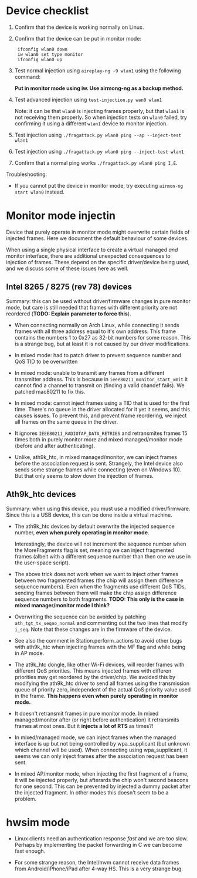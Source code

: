 # Device checklist

1. Confirm that the device is working normally on Linux.

2. Confirm that the device can be put in monitor mode:

        ifconfig wlan0 down
        iw wlan0 set type monitor
        ifconfig wlan0 up

2. Test normal injection using `aireplay-ng -9 wlan1` using the following command:

	**Put in monitor mode using iw. Use airmong-ng as a backup method.**

3. Test advanced injection using `test-injection.py wan0 wlan1`

   Note: it can be that `wlan0` is injecting frames properly, but that `wlan1`
   is not receiving them properly. So when injection tests on `wlan0` failed,
   try confirming it using a different `wlan1` device to monitor injection.

4. Test injection using `./fragattack.py wlan0 ping --ap --inject-test wlan1`

5. Test injection using `./fragattack.py wlan0 ping --inject-test wlan1`

6. Confirm that a normal ping works `./fragattack.py wlan0 ping I,E`.


Troubleshooting:

- If you cannot put the device in monitor mode, try executing `airmon-ng start wlan0` instead.


# Monitor mode injectin

Device that purely operate in monitor mode might overwrite certain fields of
injected frames. Here we document the default behaviour of some devices.

When using a single physical interface to create a virtual managed _and_ monitor
interface, there are additional unexpected consequences to injection of frames.
These depend on the specific driver/device being used, and we discuss some of
these issues here as well.


## Intel 8265 / 8275 (rev 78) devices

Summary: this can be used without driver/firmware changes in pure monitor mode,
         but care is still needed that frames with different priority are not
         reordered (**TODO: Explain parameter to force this**).

- When connecting normally on Arch Linux, while connecting it sends frames with
  all three address equal to it's own address. This frame contains the numbers
  1 to 0x27 as 32-bit numbers for some reason. This is a strange bug, but at
  least it is not caused by our driver modifications.

- In mixed mode: had to patch driver to prevent sequence number and QoS TID to
  be overwritten

- In mixed mode: unable to transmit any frames from a different transmitter address.
  This is because in `ieee80211_monitor_start_xmit` it cannot find a channel to transmit
  on (finding a valid chandef fails). We patched mac80211 to fix this.

- In mixed mode: cannot inject frames using a TID that is used for the first time.
  There's no queue in the driver allocated for it yet it seems, and this causes issues.
  To prevent this, and prevent frame reordering, we inject all frames on the
  same queue in the driver.

- It ignores `IEEE80211_RADIOTAP_DATA_RETRIES` and retransmites frames 15 times
  both in purely monitor more and mixed managed/monitor mode (before and after
  authenticating).

- Unlike, ath9k_htc, in mixed managed/monitor, we can inject frames before the
  association request is sent. Strangely, the Intel device also sends some strange
  frames while connecting (even on Windows 10). But that only seems to slow down
  the injection of frames.


## Ath9k_htc devices

Summary: when using this device, you must use a modified driver/firmware.
         Since this is a USB device, this can be done inside a virtual machine.

- The ath9k_htc devices by default overwrite the injected sequence number,
  **even when purely operating in monitor mode**.

  Interestingly, the device will not increment the sequence number when the
  MoreFragments flag is set, meaning we can inject fragmented frames (albeit
  with a different sequence number than then one we use in the user-space
  script).

- The above trick does not work when we want to inject other frames between
  two fragmented frames (the chip will assign them difference sequence numbers).
  Even when the fragments use different QoS TIDs, sending frames between them
  will make the chip assign difference sequence numbers to both fragments.
  **TODO: This only is the case in mixed manager/monitor mode I think?**

- Overwriting the sequence can be avoided by patching `ath_tgt_tx_seqno_normal`
  and commenting out the two lines that modify `i_seq`. Note that these changes
  are in the firmware of the device.

- See also the comment in Station.perform_actions to avoid other bugs with
  ath9k_htc when injecting frames with the MF flag and while being in AP mode.

- The at9k_htc dongle, like other Wi-Fi devices, will reorder frames with
  different QoS priorities. This means injected frames with differen priorities
  may get reordered by the driver/chip. We avoided this by modifying the ath9k_htc
  driver to send all frames using the transmission queue of priority zero,
  independent of the actual QoS priority value used in the frame.
  **This happens even when purely operating in monitor mode.**

- It doesn't retransmit frames in pure monitor mode. In mixed managed/monitor
  after (or right before authentication) it retransmits frames at most ones.
  But it **injects a lot of RTS** as times?!

- In mixed/managed mode, we can inject frames when the managed interface is up
  but not being controlled by wpa_supplicant (but unknown which channel will be
  used). When connecting using wpa_supplicant, it seems we can only inject frames
  after the association request has been sent.

- In mixed AP/monitor mode, when injecting the first fragment of a frame, it will
  be injected properly, but afterards the chip won't second beacons for one second.
  This can be prevented by injected a dummy packet after the injected fragment.
  In other modes this doesn't seem to be a problem.

# hwsim mode

- Linux clients need an authentication response _fast_ and we are too slow. Perhaps
  by implementing the packet forwarding in C we can become fast enough.
  
- For some strange reason, the Intel/mvm cannot receive data frames from Android/iPhone/iPad
  after 4-way HS. This is a very strange bug.

